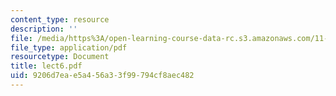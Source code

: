 ```yaml
---
content_type: resource
description: ''
file: /media/https%3A/open-learning-course-data-rc.s3.amazonaws.com/11-947-race-immigration-and-planning-spring-2005/9206d7eae5a456a33f99794cf8aec482_lect6.pdf
file_type: application/pdf
resourcetype: Document
title: lect6.pdf
uid: 9206d7ea-e5a4-56a3-3f99-794cf8aec482
---
```

